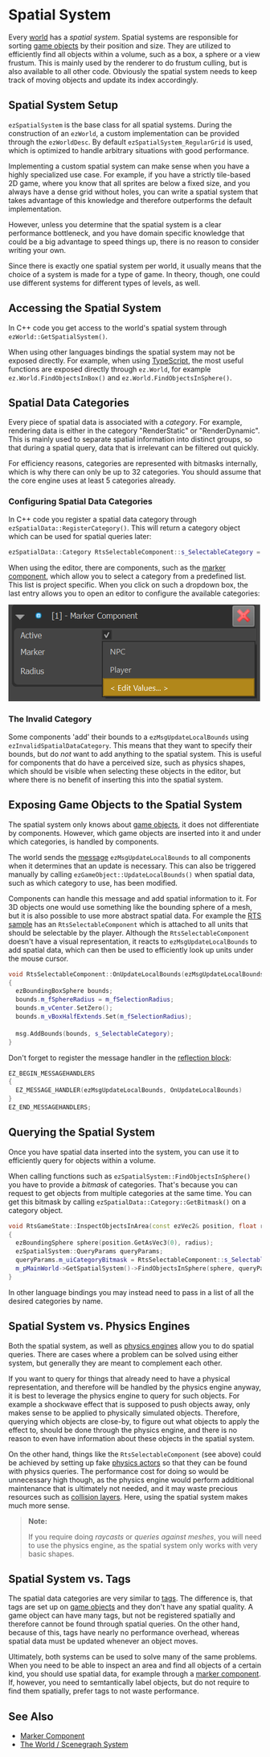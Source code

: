 # Spatial System

Every [world](worlds.md) has a *spatial system*. Spatial systems are responsible for sorting [game objects](game-objects.md) by their position and size. They are utilized to efficiently find all objects within a volume, such as a box, a sphere or a view frustum. This is mainly used by the renderer to do frustum culling, but is also available to all other code. Obviously the spatial system needs to keep track of moving objects and update its index accordingly.

## Spatial System Setup

`ezSpatialSystem` is the base class for all spatial systems. During the construction of an `ezWorld`, a custom implementation can be provided through the `ezWorldDesc`. By default `ezSpatialSystem_RegularGrid` is used, which is optimized to handle arbitrary situations with good performance.

Implementing a custom spatial system can make sense when you have a highly specialized use case. For example, if you have a strictly tile-based 2D game, where you know that all sprites are below a fixed size, and you always have a dense grid without holes, you can write a spatial system that takes advantage of this knowledge and therefore outperforms the default implementation.

However, unless you determine that the spatial system is a clear performance bottleneck, and you have domain specific knowledge that could be a big advantage to speed things up, there is no reason to consider writing your own.

Since there is exactly one spatial system per world, it usually means that the choice of a system is made for a type of game. In theory, though, one could use different systems for different types of levels, as well.

## Accessing the Spatial System

In C++ code you get access to the world's spatial system through `ezWorld::GetSpatialSystem()`.

When using other languages bindings the spatial system may not be exposed directly. For example, when using [TypeScript](../../custom-code/typescript/typescript-overview.md), the most useful functions are exposed directly through `ez.World`, for example `ez.World.FindObjectsInBox()` and `ez.World.FindObjectsInSphere()`.

## Spatial Data Categories

Every piece of spatial data is associated with a *category*. For example, rendering data is either in the category "RenderStatic" or "RenderDynamic". This is mainly used to separate spatial information into distinct groups, so that during a spatial query, data that is irrelevant can be filtered out quickly.

For efficiency reasons, categories are represented with bitmasks internally, which is why there can only be up to 32 categories. You should assume that the core engine uses at least 5 categories already.

### Configuring Spatial Data Categories

In C++ code you register a spatial data category through `ezSpatialData::RegisterCategory()`. This will return a category object which can be used for spatial queries later:

<!-- BEGIN-DOCS-CODE-SNIPPET: spatial-category-registration -->
```cpp
ezSpatialData::Category RtsSelectableComponent::s_SelectableCategory = ezSpatialData::RegisterCategory("Selectable", ezSpatialData::Flags::None);
```
<!-- END-DOCS-CODE-SNIPPET -->

When using the editor, there are components, such as the [marker component](../../gameplay/marker-component.md), which allow you to select a category from a predefined list. This list is project specific. When you click on such a dropdown box, the last entry allows you to open an editor to configure the available categories:

![Edit Enum](media/edit-enum.png)

### The Invalid Category

Some components 'add' their bounds to a `ezMsgUpdateLocalBounds` using `ezInvalidSpatialDataCategory`. This means that they want to specify their bounds, but do *not* want to add anything to the spatial system. This is useful for components that do have a perceived size, such as physics shapes, which should be visible when selecting these objects in the editor, but where there is no benefit of inserting this into the spatial system.

## Exposing Game Objects to the Spatial System

The spatial system only knows about [game objects](game-objects.md), it does not differentiate by components. However, which game objects are inserted into it and under which categories, is handled by components.

The world sends the [message](world-messaging.md) `ezMsgUpdateLocalBounds` to all components when it determines that an update is necessary. This can also be triggered manually by calling `ezGameObject::UpdateLocalBounds()` when spatial data, such as which category to use, has been modified.

Components can handle this message and add spatial information to it. For 3D objects one would use something like the bounding sphere of a mesh, but it is also possible to use more abstract spatial data. For example the [RTS sample](../../../samples/rts.md) has an `RtsSelectableComponent` which is attached to all units that should be selectable by the player. Although the `RtsSelectableComponent` doesn't have a visual representation, it reacts to `ezMsgUpdateLocalBounds` to add spatial data, which can then be used to efficiently look up units under the mouse cursor.

<!-- BEGIN-DOCS-CODE-SNIPPET: spatial-bounds-update -->
```cpp
void RtsSelectableComponent::OnUpdateLocalBounds(ezMsgUpdateLocalBounds& msg)
{
  ezBoundingBoxSphere bounds;
  bounds.m_fSphereRadius = m_fSelectionRadius;
  bounds.m_vCenter.SetZero();
  bounds.m_vBoxHalfExtends.Set(m_fSelectionRadius);

  msg.AddBounds(bounds, s_SelectableCategory);
}
```
<!-- END-DOCS-CODE-SNIPPET -->

Don't forget to register the message handler in the [reflection block](../reflection-system.md):

<!-- BEGIN-DOCS-CODE-SNIPPET: spatial-bounds-handler -->
```cpp
EZ_BEGIN_MESSAGEHANDLERS
{
  EZ_MESSAGE_HANDLER(ezMsgUpdateLocalBounds, OnUpdateLocalBounds)
}
EZ_END_MESSAGEHANDLERS;
```
<!-- END-DOCS-CODE-SNIPPET -->

## Querying the Spatial System

Once you have spatial data inserted into the system, you can use it to efficiently query for objects within a volume.

When calling functions such as `ezSpatialSystem::FindObjectsInSphere()` you have to provide a *bitmask* of categories. That's because you can request to get objects from multiple categories at the same time. You can get this bitmask by calling `ezSpatialData::Category::GetBitmask()` on a category object.

<!-- BEGIN-DOCS-CODE-SNIPPET: spatial-query -->
```cpp
void RtsGameState::InspectObjectsInArea(const ezVec2& position, float radius, ezSpatialSystem::QueryCallback callback) const
{
  ezBoundingSphere sphere(position.GetAsVec3(0), radius);
  ezSpatialSystem::QueryParams queryParams;
  queryParams.m_uiCategoryBitmask = RtsSelectableComponent::s_SelectableCategory.GetBitmask();
  m_pMainWorld->GetSpatialSystem()->FindObjectsInSphere(sphere, queryParams, callback);
}
```
<!-- END-DOCS-CODE-SNIPPET -->

In other language bindings you may instead need to pass in a list of all the desired categories by name.

## Spatial System vs. Physics Engines

Both the spatial system, as well as [physics engines](../../physics/jolt/jolt-overview.md) allow you to do spatial queries. There are cases where a problem can be solved using either system, but generally they are meant to complement each other.

If you want to query for things that already need to have a physical representation, and therefore will be handled by the physics engine anyway, it is best to leverage the physics engine to query for such objects. For example a shockwave effect that is supposed to push objects away, only makes sense to be applied to physically simulated objects. Therefore, querying which objects are close-by, to figure out what objects to apply the effect to, should be done through the physics engine, and there is no reason to even have information about these objects in the spatial system.

On the other hand, things like the `RtsSelectableComponent` (see above) could be achieved by setting up fake [physics actors](../../physics/jolt/actors/jolt-actors.md) so that they can be found with physics queries. The performance cost for doing so would be unnecessary high though, as the physics engine would perform additional maintenance that is ultimately not needed, and it may waste precious resources such as [collision layers](../../physics/jolt/collision-shapes/jolt-collision-layers.md). Here, using the spatial system makes much more sense.

> **Note:**
>
> If you require doing *raycasts* or *queries against meshes*, you will need to use the physics engine, as the spatial system only works with very basic shapes.

## Spatial System vs. Tags

The spatial data categories are very similar to [tags](../../projects/tags.md). The difference is, that tags are set up on [game objects](game-objects.md) and they don't have any spatial quality. A game object can have many tags, but not be registered spatially and therefore cannot be found through spatial queries. On the other hand, because of this, tags have nearly no performance overhead, whereas spatial data must be updated whenever an object moves.

Ultimately, both systems can be used to solve many of the same problems. When you need to be able to inspect an area and find all objects of a certain kind, you should use spatial data, for example through a [marker component](../../gameplay/marker-component.md). If, however, you need to semtantically label objects, but do not require to find them spatially, prefer tags to not waste performance.

## See Also


* [Marker Component](../../gameplay/marker-component.md)
* [The World / Scenegraph System](world-overview.md)
